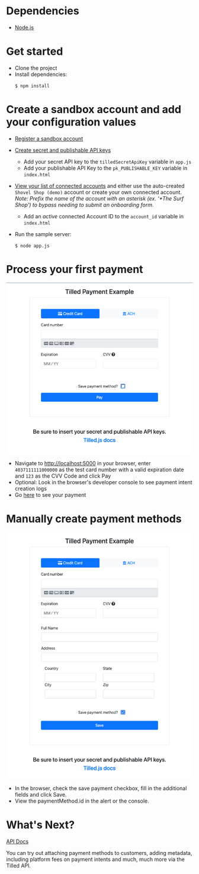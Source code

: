 # Dependencies
- [Node.js](https://nodejs.org)
# Get started

- Clone the project
- Install dependencies:
  ```
  $ npm install
  ```

# Create a sandbox account and add your configuration values

- [Register a sandbox account](https://sandbox-app.tilled.com/auth/register)
- [Create secret and publishable API keys](https://sandbox-app.tilled.com/api-keys)
  - Add your secret API key to the `tilledSecretApiKey` variable in `app.js`
  - Add your publishable API Key to the `pk_PUBLISHABLE_KEY` variable in `index.html`
- [View your list of connected accounts](https://sandbox-app.tilled.com/connected-accounts) and either use the auto-created `Shovel Shop (demo)` account or create your own connected account. *Note: Prefix the name of the account with an asterisk (ex. '\*The Surf Shop') to bypass needing to submit an onboarding form*.
  - Add an *active* connected Account ID to the `account_id` variable in `index.html`
- Run the sample server:

   ```
   $ node app.js
   ```

# Process your first payment
![Example](/img/Simple-Payment-Example.png)

- Navigate to [http://localhost:5000](http://localhost:5000) in your browser, enter `4037111111000000` as the test card number with a valid expiration date and `123` as the CVV Code and click Pay
- Optional: Look in the browser's developer console to see payment intent creation logs
- Go [here](https://sandbox-app.tilled.com/payments) to see your payment

# Manually create payment methods
![Example](/img/Create-Payment-Method.png)

- In the browser, check the save payment checkbox, fill in the additional fields and click Save. 
- View the paymentMethod.id in the alert or the console.

# What's Next?
[API Docs](api.tilled.com/docs)

You can try out attaching payment methods to customers, adding metadata, including platform fees on payment intents and much, much more via the Tilled API.
